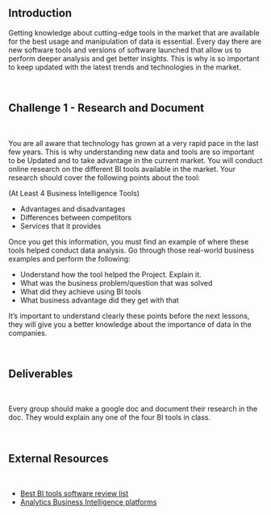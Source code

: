 <!-- # Lab | Intro to Business Intelligence (Pair or Group Activity) -->

## Introduction

Getting knowledge about cutting-edge tools in the market that are available for the best usage and manipulation of data is essential. Every day there are new software tools and versions of software launched that allow us to perform deeper analysis and get better insights. This is why is so important to keep updated with the latest trends and technologies in the market.

<br>

## Challenge 1 - Research and Document

<br>

You are all aware that technology has grown at a very rapid pace in the last few years. This is why understanding new data and tools are so important to be Updated and to take advantage in the current market. You will conduct online research on the different BI tools available in the market. Your research should cover the following points about the tool:

(At Least 4 Business Intelligence Tools)

- Advantages and disadvantages
- Differences between competitors
- Services that it provides

Once you get this information, you must find an example of where these tools helped conduct data analysis. Go through those real-world business examples and perform the following:

- Understand how the tool helped the Project. Explain it.
- What was the business problem/question that was solved
- What did they achieve using BI tools
- What business advantage did they get with that

It’s important to understand clearly these points before the next lessons, they will give you a better knowledge about the importance of data in the companies.

<br>

## Deliverables

<br>

Every group should make a google doc and document their research in the doc. They would explain any one of the four BI tools in class.

<br>

## External Resources

<br>

- [Best BI tools software review list](https://www.datapine.com/articles/best-bi-tools-software-review-list)
- [Analytics Business Intelligence platforms](https://www.gartner.com/reviews/market/analytics-business-intelligence-platforms)
